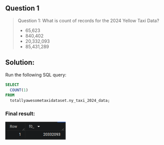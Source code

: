## Question 1 

>Question 1: What is count of records for the 2024 Yellow Taxi Data?
>- 65,623
>- 840,402
>- 20,332,093
>- 85,431,289

## Solution:

Run the following SQL query:

```sql
SELECT
  COUNT(1)
FROM
  totallyawesometaxidataset.ny_taxi_2024_data;
```

### Final result:
![result](question_1.png)